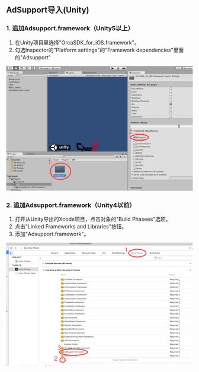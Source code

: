 ## AdSupport导入(Unity)


### 1. 追加Adsupport.framework（Unity5以上）
1. 在Unity项目里选择"OrcaSDK_for_iOS.framework"。
2. 勾选Inspector的"Platform settings"的"Framework dependencies"里面的"Adsupport"

![adsupport01](./img01.png)


### 2. 追加Adsupport.framework（Unity4以前）

1. 打开从Unity导出的Xcode项目，点击对象的"Build Phasees"选项。
2. 点击"Linked Frameworks and Libraries"按钮。
3. 添加"Adsupport.framework"。

![adsupport02](./img02.png)
